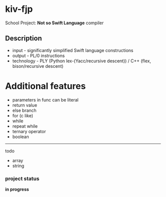 # kiv-fjp

School Project: **Not so Swift Language** compiler

## Description
- input - significantly simplified Swift language constructions
- output - PL/0 instructions
- technology - PLY (Python lex-(Yacc/recursive descent)) / C++ (flex, bison/recursive descent)

# Additional features
- parameters in func can be literal
- return value
- else branch
- for (c like)
- while
- repeat while
- ternary operator
- boolean
-------
todo

[comment]: <> (- for defined in https://docs.swift.org/swift-book/LanguageGuide/ControlFlow.html)


[comment]: <> (    for index in 1...5 { some code })


- array
- string



### project status
**in progress**